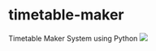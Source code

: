 # timetable-maker
Timetable Maker System using Python
[![](https://cdn2.iconfinder.com/data/icons/flat-seo-web-ikooni/128/flat_seo2-07-1024.png)](https://github.com/S2Sofficial/timetable-maker)
